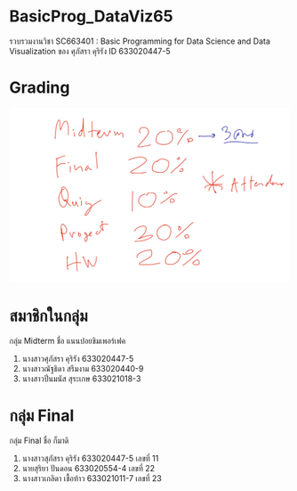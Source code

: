 # BasicProg_DataViz65
รวบรวมงานวิชา SC663401 : Basic Programming for Data Science and Data Visualization ของ ศุภัสรา คุริรัง ID 633020447-5

# Grading
![grading image](Grading.jpg)

# สมาชิกในกลุ่ม
กลุ่ม Midterm ชื่อ แนนปอยขิมเพอร์เฟค
1. นางสาวศุภัสรา คุริรัง 633020447-5
2. นางสาวณัฐธิดา สรึมงาม 633020440-9
3. นางสาวปิ่นมนัส สุระเกษ 633021018-3


# กลุ่ม Final
กลุ่ม Final ชื่อ ก็มาดิ
 1. นางสาวสุภัสรา คุริรัง  633020447-5  เลขที่ 11
 2. นายสุริยา ปันดอน     633020554-4 เลขที่ 22
 3. นางสาวเกลิดา เชื้อท้าว 633021011-7  เลขที่ 23
